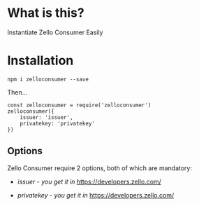 # What is this?

Instantiate Zello Consumer Easily

# Installation

`npm i zelloconsumer --save`

Then...

```
const zelloconsumer = require('zelloconsumer')
zelloconsumer({
    issuer: 'issuer',
    privatekey: 'privatekey'
})
```
## Options

Zello Consumer require 2 options, both of which are mandatory:

* *issuer* -  _you get it in_ https://developers.zello.com/

* *privatekey* - _you get it in_ https://developers.zello.com/